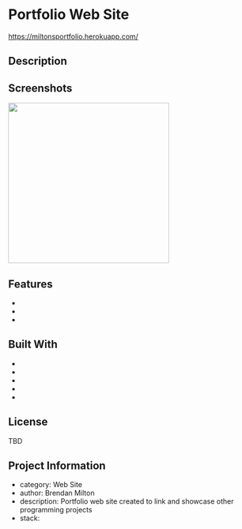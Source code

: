 # Portfolio Web Site
https://miltonsportfolio.herokuapp.com/

## Description


## Screenshots

<img src="/"  width="325" /> 

## Features

* 
* 
*  

## Built With

* []()
* []()
* []()
* []()
* []()

## License
TBD

## Project Information
- category: Web Site
- author: Brendan Milton
- description:  Portfolio web site created to link and showcase other programming projects
- stack: 
